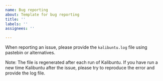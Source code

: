 ```yaml
---
name: Bug reporting
about: Template for bug reporting
title: ''
labels: ''
assignees: ''

---
```


When reporting an issue, please provide the `kalibuntu.log` file using pastebin or alternatives.

Note: The file is regenerated after each run of Kalibuntu. If you have run a new time Kalibuntu after the issue, please try to reproduce the error and provide the log file.
